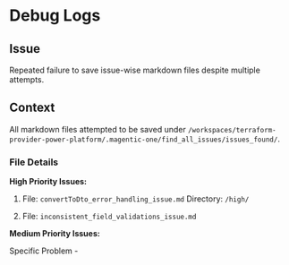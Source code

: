 # Debug Logs

## Issue
Repeated failure to save issue-wise markdown files despite multiple attempts.

## Context
All markdown files attempted to be saved under `/workspaces/terraform-provider-power-platform/.magentic-one/find_all_issues/issues_found/`.

### File Details

**High Priority Issues:**

1. File: `convertToDto_error_handling_issue.md` 
  Directory: `/high/`

2. File: `inconsistent_field_validations_issue.md`

**Medium Priority Issues:**

Specific Problem -